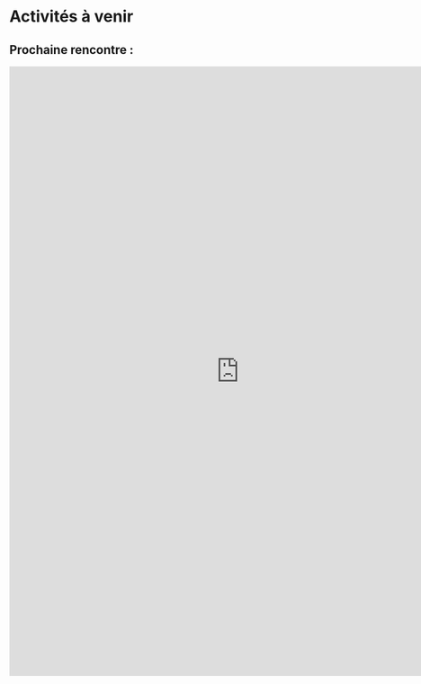 

# Activités à venir

## Prochaine rencontre :
<iframe src="https://docs.google.com/presentation/d/e/2PACX-1vQki5uRQsX96Zyx8Mk5_HWY69YI0v4yp_2xPQTk87jHcSCZ1HEIebsaM9bciARSDQ/pubembed?start=false&loop=false&delayms=3000" frameborder="0" width="816" height="1085" allowfullscreen="true" mozallowfullscreen="true" webkitallowfullscreen="true"></iframe>

<!-- section en commentaire :

## Prochaine rencontre:

### 24 octobre 2024 à 15h30 Lieu : FAS-1113
*Katherine Labonté,  PH.D. et Professionnelle de recherche à l’Université Laval en psychologie et en marketing*
<iframe src="https://docs.google.com/presentation/d/e/2PACX-1vTAAI0Hk6YyRWqcrJDXutC4c3e5oQWCXYrHknJCHUHUqe_nmj6cAS1JzncQhbb3OQ/embed?start=false&loop=false&delayms=3000" frameborder="0" width="816" height="1085" allowfullscreen="true" mozallowfullscreen="true" webkitallowfullscreen="true"></iframe>


## Calendrier des rencontres - Automne 2024

<iframe width='100%' height='800' src="https://docs.google.com/document/d/e/2PACX-1vSatph35cJjSCe4qXLippyGUk2HiZR7ZCT5yjCNb6fgawbsqa4S7F_Wo586UqyMDWv6mZFW5G59pYg2/pub"> display:block;</iframe>

-->
